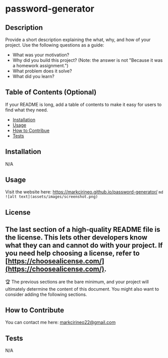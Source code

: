# password-generator
## Description
Provide a short description explaining the what, why, and how of your project. Use the following questions as a guide:
- What was your motivation?
- Why did you build this project? (Note: the answer is not "Because it was a homework assignment.")
- What problem does it solve?
- What did you learn?
## Table of Contents (Optional)
If your README is long, add a table of contents to make it easy for users to find what they need.
- [Installation](#installation)
- [Usage](#usage)
- [How to Contribue](#how-to-contribute)
- [Tests](#tests)
## Installation
N/A
## Usage
Visit the website here: https://markcirineo.github.io/password-generator/
    ```md
    ![alt text](assets/images/screenshot.png)
    ```
## License
The last section of a high-quality README file is the license. This lets other developers know what they can and cannot do with your project. If you need help choosing a license, refer to [https://choosealicense.com/](https://choosealicense.com/).
---
🏆 The previous sections are the bare minimum, and your project will ultimately determine the content of this document. You might also want to consider adding the following sections.
## How to Contribute
You can contact me here: markcirineo22@gmail.com
## Tests
N/A